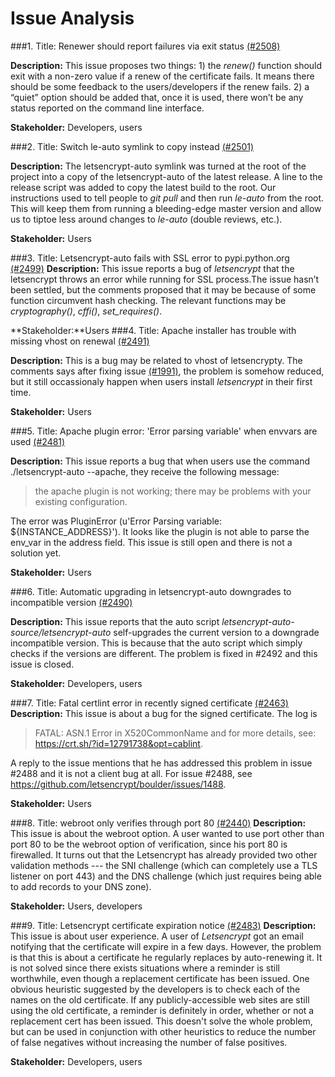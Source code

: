 Issue Analysis
===========================
###1. Title: Renewer should report failures via exit status [(\#2508)](https://github.com/letsencrypt/letsencrypt/issues/2508)

**Description:** This issue proposes two things: 1) the *renew()* function should exit with a non-zero value if a renew of the certificate fails. It means there should be some feedback to the users/developers if the renew fails. 2) a “quiet” option should be added that, once it is used, there won’t be any status reported on the command line interface.

**Stakeholder:** Developers, users

###2. Title: Switch le-auto symlink to copy instead [(\#2501)](https://github.com/letsencrypt/letsencrypt/issues/2501)

**Description:** The letsencrypt-auto symlink was turned at the root of the project into a copy of the letsencrypt-auto of the latest release. A line to the release script was added to copy the latest build to the root. Our instructions used to tell people to *git pull* and then run *le-auto* from the root. This will keep them from running a bleeding-edge master version and allow us to tiptoe less around changes to *le-auto* (double reviews, etc.).

**Stakeholder:** Users

###3. Title: Letsencrypt-auto fails with SSL error to pypi.python.org [(\#2499)](https://github.com/letsencrypt/letsencrypt/issues/2499)
**Description:**
This issue reports a bug of *letsencrypt* that the letsencrypt throws an error while running for SSL process.The issue hasn’t been settled, but the comments proposed that it may be because of some function circumvent hash checking. The relevant functions may be *cryptography()*, *cffi()*, *set_requires()*.

**Stakeholder:**Users
###4. Title: Apache installer has trouble with missing vhost on renewal [(\#2491)](https://github.com/letsencrypt/letsencrypt/issues/2491)

**Description:**
This is a bug may be related to vhost of letsencrypty. The comments says after fixing issue [(\#1991)](https://github.com/letsencrypt/letsencrypt/issues/1991), the problem is somehow reduced, but it still occassionaly happen when users install *letsencrypt* in their first time.

**Stakeholder:** Users

###5. Title: Apache plugin error: 'Error parsing variable' when envvars are used [(\#2481)](https://github.com/letsencrypt/letsencrypt/issues/2481)

**Description:**
This issue reports a bug that when users use the command ./letsencrypt-auto --apache, they receive the following message:
>the apache plugin is not working; there may be problems with your existing configuration.

The error was PluginError (u'Error Parsing variable: ${INSTANCE\_ADDRESS}'). It looks like the plugin is not able to parse the env_var in the address field.
This issue is still open and there is not a solution yet.

**Stakeholder:** Users

###6. Title: Automatic upgrading in letsencrypt-auto downgrades to incompatible version [(\#2490)](https://github.com/letsencrypt/letsencrypt/issues/2490)

**Description:**
This issue reports that the auto script *letsencrypt-auto-source/letsencrypt-auto* self-upgrades the current version to a downgrade incompatible version. This is because that  the auto script which simply checks if the versions are different. The problem is fixed in #2492 and this issue is closed.

**Stakeholder:** Developers, users

###7. Title: Fatal certlint error in recently signed certificate [(\#2463)](https://github.com/letsencrypt/letsencrypt/issues/2463)
**Description:**
This issue is about a bug for the signed certificate. The log is
>FATAL: ASN.1 Error in X520CommonName and for more details, see:
https://crt.sh/?id=12791738&opt=cablint.

A reply to the issue mentions that he has addressed this problem in issue #2488 and it is not a client bug at all. For issue #2488, see https://github.com/letsencrypt/boulder/issues/1488.

**Stakeholder:** Users

###8. Title: webroot only verifies through port 80 [(\#2440)](https://github.com/letsencrypt/letsencrypt/issues/2440)
**Description:**
This issue is about the webroot option. A user wanted to use port other than port 80 to be the webroot option of verification, since his port 80 is firewalled. It turns out that the Letsencrypt has already provided two other validation methods --- the SNI challenge (which can completely use a TLS listener on port 443) and the DNS challenge (which just requires being able to add records to your DNS zone).

**Stakeholder:** Users, developers

###9. Title: Letsencrypt certificate expiration notice [(\#2483)](https://github.com/letsencrypt/letsencrypt/issues/2483)
**Description:**
This issue is about user experience. A user of *Letsencrypt* got an email notifying that the certificate will expire in a few days. However, the problem is that this is about a certificate he regularly replaces by auto-renewing it. It is not solved since there exists situations where a reminder is still worthwhile, even though a replacement certificate has been issued. One obvious heuristic suggested by the developers is to check each of the names on the old certificate. If any publicly-accessible web sites are still using the old certificate, a reminder is definitely in order, whether or not a replacement cert has been issued. This doesn't solve the whole problem, but can be used in conjunction with other heuristics to reduce the number of false negatives without increasing the number of false positives.

**Stakeholder:** Developers, users
